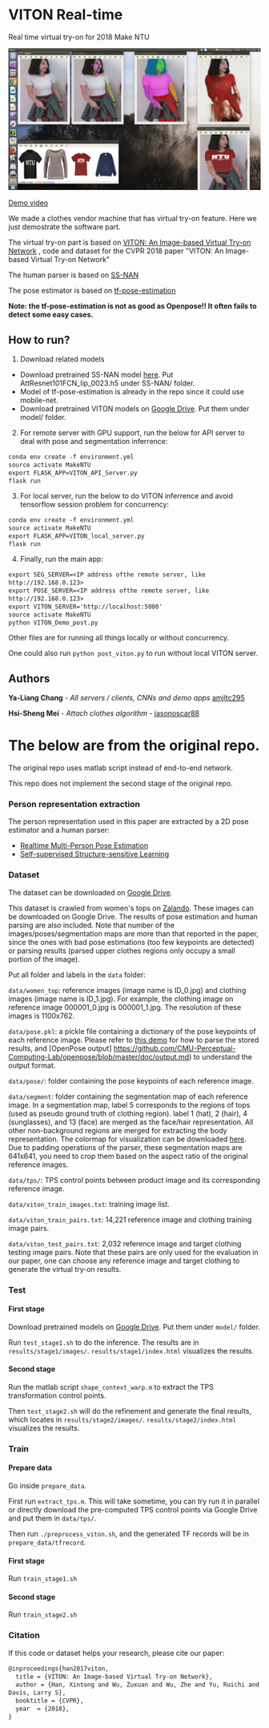 # VITON Real-time

Real time virtual try-on for 2018 Make NTU

![result1](images/result1.png)

[Demo video](https://youtu.be/21y2Ly9FVl0)

We made a clothes vendor machine that has virtual try-on feature. Here we just demostrate the software part.

The virtual try-on part is based on [VITON: An Image-based Virtual Try-on Network](https://github.com/xthan/VITON)
, code and dataset for the CVPR 2018 paper "VITON: An Image-based Virtual Try-on Network"

The human parser is based on [SS-NAN](https://github.com/llltttppp/SS-NAN)

The pose estimator is based on [tf-pose-estimation](https://github.com/ildoonet/tf-pose-estimation)

**Note: the tf-pose-estimation is not as good as Openpose!! It often fails to detect some easy cases.**


## How to run?

1. Download related models
* Download pretrained SS-NAN model [here](https://pan.baidu.com/s/1nvMMl0P). Put AttResnet101FCN_lip_0023.h5 under SS-NAN/ folder.
* Model of tf-pose-estimation is already in the repo since it could use mobile-net.
* Download pretrained VITON models on [Google Drive](https://drive.google.com/drive/folders/1qFU4KmvnEr4CwEFXQZS_6Ebw5dPJAE21). Put them under model/ folder.

2. For remote server with GPU support, run the below for API server to deal with pose and segmentation inferrence:
```
conda env create -f environment.yml
source activate MakeNTU
export FLASK_APP=VITON_API_Server.py
flask run
```

3. For local server, run the below to do VITON inferrence and avoid tensorflow session problem for concurrency:
```
conda env create -f environment.yml
source activate MakeNTU
export FLASK_APP=VITON_local_server.py
flask run
```

4. Finally, run the main app:
```
export SEG_SERVER=<IP address ofthe remote server, like http://192.168.0.123>
export POSE_SERVER=<IP address ofthe remote server, like http://192.168.0.123>
export VITON_SERVER='http://localhost:5000'
source activate MakeNTU
python VITON_Demo_post.py
```

Other files are for running all things locally or without concurrency.

One could also run ```python post_viton.py``` to run without local VITON server.

## Authors

**Ya-Liang Chang** - *All servers / clients, CNNs and demo apps*  [amjltc295](https://github.com/amjltc295)

**Hsi-Sheng Mei** - *Attach clothes algorithm* - [jasonoscar88](https://github.com/jasonoscar88)

# The below are from the original repo.

The original repo uses matlab script instead of end-to-end network.

This repo does not implement the second stage of the original repo.

### Person representation extraction
The person representation used in this paper are extracted by a 2D pose estimator and a human parser:
* [Realtime Multi-Person Pose Estimation](https://github.com/ZheC/Realtime_Multi-Person_Pose_Estimation)
* [Self-supervised Structure-sensitive Learning](https://github.com/Engineering-Course/LIP_SSL)

### Dataset

The dataset can be downloaded on [Google Drive](https://drive.google.com/drive/folders/1-RIcmjQKTqsf3PZsoHT4hivNngx_3386?usp=sharing).

This dataset is crawled from women's tops on [Zalando](https://www.zalando.co.uk/womens-clothing-tops/). These images can be downloaded on Google Drive. The results of pose estimation and human parsing are also included. Note that number of the images/poses/segmentation maps are more than that reported in the paper, since the ones with bad pose estimations (too few keypoints are detected) or parsing results (parsed upper clothes regions only occupy a small portion of the image).

Put all folder and labels in the ```data``` folder:

```data/women_top```: reference images (image name is ID_0.jpg) and clothing images (image name is ID_1.jpg). For example, the clothing image on reference image 000001_0.jpg is 000001_1.jpg. The resolution of these images is 1100x762.

```data/pose.pkl```: a pickle file containing a dictionary of the pose keypoints of each reference image. Please refer to [this demo](https://github.com/ZheC/Realtime_Multi-Person_Pose_Estimation/blob/master/testing/python/demo.ipynb) for how to parse the stored results, and [OpenPose output] https://github.com/CMU-Perceptual-Computing-Lab/openpose/blob/master/doc/output.md) to understand the output format.

```data/pose/```: folder containing the pose keypoints of each reference image.

```data/segment```: folder containing the segmentation map of each reference image. In a segmentation map, label 5 corresponds to the regions of tops (used as pseudo ground truth of clothing region). label 1 (hat), 2 (hair), 4 (sunglasses), and 13 (face) are merged as the face/hair representation. All other non-background regions are merged for extracting the body representation. The colormap for visualization can be downloaded [here](https://github.com/Engineering-Course/LIP_SSL/blob/master/human_colormap.mat). Due to padding operations of the parser, these segmentation maps are 641x641, you need to crop them based on the aspect ratio of the original reference images.

```data/tps/```: TPS control points between product image and its corresponding reference image.

```data/viton_train_images.txt```: training image list.

```data/viton_train_pairs.txt```: 14,221 reference image and clothing training image pairs.

```data/viton_test_pairs.txt```: 2,032 reference image and target clothing testing image pairs. Note that these pairs are only used for the evaluation in our paper, one can choose any reference image and target clothing to generate the virtual try-on results.

### Test

#### First stage
Download pretrained models on [Google Drive](https://drive.google.com/drive/folders/1qFU4KmvnEr4CwEFXQZS_6Ebw5dPJAE21?usp=sharing). Put them under ```model/``` folder.

Run ```test_stage1.sh``` to do the inference.
The results are in ```results/stage1/images/```. ```results/stage1/index.html``` visualizes the results.

#### Second stage

Run the matlab script ```shape_context_warp.m``` to extract the TPS transformation control points.

Then ```test_stage2.sh``` will do the refinement and generate the final results, which locates in ```results/stage2/images/```. ```results/stage2/index.html``` visualizes the results.


### Train

#### Prepare data
Go inside ```prepare_data```. 

First run ```extract_tps.m```. This will take sometime, you can try run it in parallel or directly download the pre-computed TPS control points via Google Drive and put them in ```data/tps/```.

Then run ```./preprocess_viton.sh```, and the generated TF records will be in ```prepare_data/tfrecord```.


#### First stage
Run ```train_stage1.sh```

#### Second stage
Run ```train_stage2.sh```


<!---
### Todo list
- [x] Code of testing the first stage.
- [x] Data preparation code.
- [x] Code of training the first stage.
- [x] Shape context matching and warping.
- [x] Code of testing the second stage.
- [x] Code of training the second stage.
-->

### Citation

If this code or dataset helps your research, please cite our paper:


    @inproceedings{han2017viton,
      title = {VITON: An Image-based Virtual Try-on Network},
      author = {Han, Xintong and Wu, Zuxuan and Wu, Zhe and Yu, Ruichi and Davis, Larry S},
      booktitle = {CVPR},
      year  = {2018},
    }
